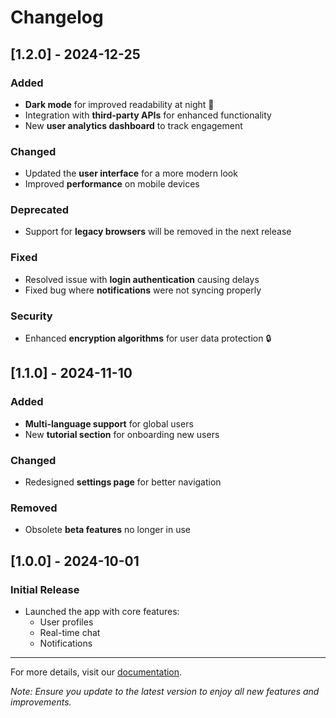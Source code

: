 # Changelog

## [1.2.0] - 2024-12-25
### Added
- **Dark mode** for improved readability at night 🌙
- Integration with **third-party APIs** for enhanced functionality
- New **user analytics dashboard** to track engagement

### Changed
- Updated the **user interface** for a more modern look
- Improved **performance** on mobile devices

### Deprecated
- Support for **legacy browsers** will be removed in the next release

### Fixed
- Resolved issue with **login authentication** causing delays
- Fixed bug where **notifications** were not syncing properly

### Security
- Enhanced **encryption algorithms** for user data protection 🔒

## [1.1.0] - 2024-11-10
### Added
- **Multi-language support** for global users
- New **tutorial section** for onboarding new users

### Changed
- Redesigned **settings page** for better navigation

### Removed
- Obsolete **beta features** no longer in use

## [1.0.0] - 2024-10-01
### Initial Release
- Launched the app with core features:
  - User profiles
  - Real-time chat
  - Notifications

---

For more details, visit our [documentation](https://example.com/docs).

*Note: Ensure you update to the latest version to enjoy all new features and improvements.*
